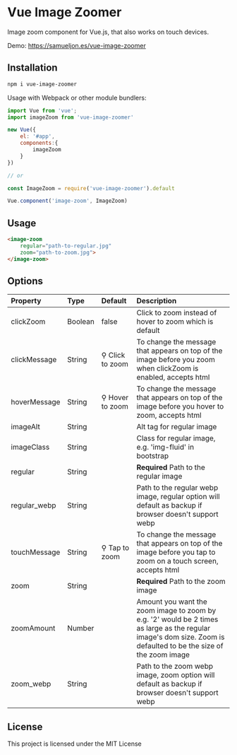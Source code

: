 # Vue Image Zoomer

Image zoom component for Vue.js, that also works on touch devices.

Demo: https://samueljon.es/vue-image-zoomer

## Installation

```sh
npm i vue-image-zoomer
```

Usage with Webpack or other module bundlers:

```js
import Vue from 'vue';
import imageZoom from 'vue-image-zoomer'

new Vue({
    el: '#app',
    components:{
    	imageZoom
    }
})

// or

const ImageZoom = require('vue-image-zoomer').default

Vue.component('image-zoom', ImageZoom)
```

## Usage

```html
<image-zoom 
	regular="path-to-regular.jpg" 
	zoom="path-to-zoom.jpg">				
</image-zoom>
```

## Options

| Property                    | Type    | Default | Description|
|:----------------------------|:--------|:--------|:--------------------------------------------------------------------------------------------------------------------------------------------------------------------------------------------------------------------------------------------------------------------------------------|
| clickZoom            | Boolean | false   | Click to zoom instead of hover to zoom which is default|
| clickMessage            | String | <span class="vue-hover-zoom-icon">&#9906;</span> Click to zoom   | To change the message that appears on top of the image before you zoom when clickZoom is enabled, accepts html|
| hoverMessage            | String | <span class="vue-hover-zoom-icon">&#9906;</span> Hover to zoom   | To change the message that appears on top of the image before you hover to zoom, accepts html|
| imageAlt            | String |    | Alt tag for regular image|
| imageClass            | String |    | Class for regular image, e.g. 'img-fluid' in bootstrap|
| regular            | String |    | **Required** Path to the regular image|
| regular_webp            | String |    | Path to the regular webp image, regular option will default as backup if browser doesn't support webp|
| touchMessage            | String | <span class="vue-hover-zoom-icon">&#9906;</span> Tap to zoom   | To change the message that appears on top of the image before you tap to zoom on a touch screen, accepts html|
| zoom            | String |    | **Required** Path to the zoom image|
| zoomAmount            | Number |    | Amount you want the zoom image to zoom by e.g. '2' would be 2 times as large as the regular image's dom size. Zoom is defaulted to be the size of the zoom image|
| zoom_webp            | String |    | Path to the zoom webp image, zoom option will default as backup if browser doesn't support webp|

## License

This project is licensed under the MIT License                                                                                                                             